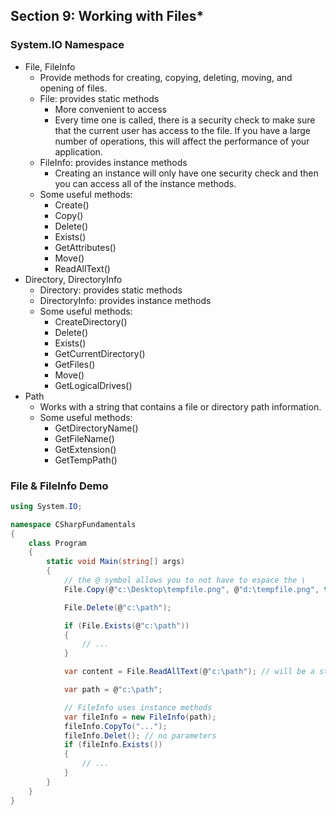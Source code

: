 ## **Section 9: Working with Files***

### **System.IO Namespace**

* File, FileInfo
    * Provide methods for creating, copying, deleting, moving, and opening of files.
    * File: provides static methods
        * More convenient to access
        * Every time one is called, there is a security check to make sure that the current user has access to the file. If you have a large number of operations, this will affect the performance of your application.
    * FileInfo: provides instance methods
        * Creating an instance will only have one security check and then you can access all of the instance methods.
    * Some useful methods:
        * Create()
        * Copy()
        * Delete()
        * Exists()
        * GetAttributes()
        * Move()
        * ReadAllText()
* Directory, DirectoryInfo
    * Directory: provides static methods
    * DirectoryInfo: provides instance methods
    * Some useful methods: 
        * CreateDirectory()
        * Delete()
        * Exists()
        * GetCurrentDirectory()
        * GetFiles()
        * Move()
        * GetLogicalDrives()
* Path
    * Works with a string that contains a file or directory path information.
    * Some useful methods:
        * GetDirectoryName()
        * GetFileName()
        * GetExtension()
        * GetTempPath()

### **File & FileInfo Demo**
```csharp
using System.IO;

namespace CSharpFundamentals
{
    class Program
    {
        static void Main(string[] args)
        {
            // the @ symbol allows you to not have to espace the \
            File.Copy(@"c:\Desktop\tempfile.png", @"d:\tempfile.png", true); // first arg is source file, second arg is the destination, third arg is a boolean if the file exists there you can overwrite it

            File.Delete(@"c:\path"); 

            if (File.Exists(@"c:\path"))
            {
                // ...
            }

            var content = File.ReadAllText(@"c:\path"); // will be a string of all the content

            var path = @"c:\path";

            // FileInfo uses instance methods
            var fileInfo = new FileInfo(path);
            fileInfo.CopyTo("...");
            fileInfo.Delet(); // no parameters
            if (fileInfo.Exists())
            {
                // ...
            }
        }
    }
}
```